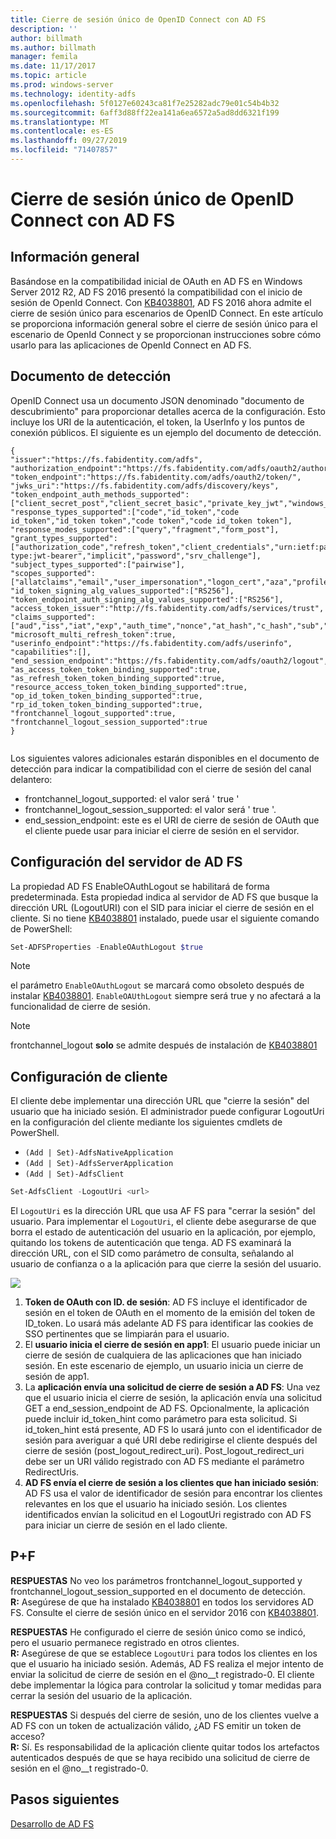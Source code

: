 ```yaml
---
title: Cierre de sesión único de OpenID Connect con AD FS
description: ''
author: billmath
ms.author: billmath
manager: femila
ms.date: 11/17/2017
ms.topic: article
ms.prod: windows-server
ms.technology: identity-adfs
ms.openlocfilehash: 5f0127e60243ca81f7e25282adc79e01c54b4b32
ms.sourcegitcommit: 6aff3d88ff22ea141a6ea6572a5ad8dd6321f199
ms.translationtype: MT
ms.contentlocale: es-ES
ms.lasthandoff: 09/27/2019
ms.locfileid: "71407857"
---
```

#  <a name="single-log-out-for-openid-connect-with-ad-fs"></a>Cierre de sesión único de OpenID Connect con AD FS

## <a name="overview"></a>Información general
Basándose en la compatibilidad inicial de OAuth en AD FS en Windows Server 2012 R2, AD FS 2016 presentó la compatibilidad con el inicio de sesión de OpenId Connect. Con [KB4038801](https://support.microsoft.com/en-gb/help/4038801/windows-10-update-kb4038801), AD FS 2016 ahora admite el cierre de sesión único para escenarios de OpenID Connect. En este artículo se proporciona información general sobre el cierre de sesión único para el escenario de OpenId Connect y se proporcionan instrucciones sobre cómo usarlo para las aplicaciones de OpenId Connect en AD FS.


## <a name="discovery-doc"></a>Documento de detección
OpenID Connect usa un documento JSON denominado "documento de descubrimiento" para proporcionar detalles acerca de la configuración.  Esto incluye los URI de la autenticación, el token, la UserInfo y los puntos de conexión públicos.  El siguiente es un ejemplo del documento de detección.

```
{
"issuer":"https://fs.fabidentity.com/adfs",
"authorization_endpoint":"https://fs.fabidentity.com/adfs/oauth2/authorize/",
"token_endpoint":"https://fs.fabidentity.com/adfs/oauth2/token/",
"jwks_uri":"https://fs.fabidentity.com/adfs/discovery/keys",
"token_endpoint_auth_methods_supported":["client_secret_post","client_secret_basic","private_key_jwt","windows_client_authentication"],
"response_types_supported":["code","id_token","code id_token","id_token token","code token","code id_token token"],
"response_modes_supported":["query","fragment","form_post"],
"grant_types_supported":["authorization_code","refresh_token","client_credentials","urn:ietf:params:oauth:grant-type:jwt-bearer","implicit","password","srv_challenge"],
"subject_types_supported":["pairwise"],
"scopes_supported":["allatclaims","email","user_impersonation","logon_cert","aza","profile","vpn_cert","winhello_cert","openid"],
"id_token_signing_alg_values_supported":["RS256"],
"token_endpoint_auth_signing_alg_values_supported":["RS256"],
"access_token_issuer":"http://fs.fabidentity.com/adfs/services/trust",
"claims_supported":["aud","iss","iat","exp","auth_time","nonce","at_hash","c_hash","sub","upn","unique_name","pwd_url","pwd_exp","sid"],
"microsoft_multi_refresh_token":true,
"userinfo_endpoint":"https://fs.fabidentity.com/adfs/userinfo",
"capabilities":[],
"end_session_endpoint":"https://fs.fabidentity.com/adfs/oauth2/logout",
"as_access_token_token_binding_supported":true,
"as_refresh_token_token_binding_supported":true,
"resource_access_token_token_binding_supported":true,
"op_id_token_token_binding_supported":true,
"rp_id_token_token_binding_supported":true,
"frontchannel_logout_supported":true,
"frontchannel_logout_session_supported":true
} 
 
```



Los siguientes valores adicionales estarán disponibles en el documento de detección para indicar la compatibilidad con el cierre de sesión del canal delantero:

- frontchannel_logout_supported: el valor será ' true '
- frontchannel_logout_session_supported: el valor será ' true '.
- end_session_endpoint: este es el URI de cierre de sesión de OAuth que el cliente puede usar para iniciar el cierre de sesión en el servidor.


## <a name="ad-fs-server-configuration"></a>Configuración del servidor de AD FS
La propiedad AD FS EnableOAuthLogout se habilitará de forma predeterminada.  Esta propiedad indica al servidor de AD FS que busque la dirección URL (LogoutURI) con el SID para iniciar el cierre de sesión en el cliente. Si no tiene [KB4038801](https://support.microsoft.com/en-gb/help/4038801/windows-10-update-kb4038801) instalado, puede usar el siguiente comando de PowerShell:

```PowerShell
Set-ADFSProperties -EnableOAuthLogout $true
```

>[!NOTE]
> el parámetro `EnableOAuthLogout` se marcará como obsoleto después de instalar [KB4038801](https://support.microsoft.com/en-gb/help/4038801/windows-10-update-kb4038801). `EnableOAUthLogout` siempre será true y no afectará a la funcionalidad de cierre de sesión.

>[!NOTE]
>frontchannel_logout **solo** se admite después de instalación de [KB4038801](https://support.microsoft.com/en-gb/help/4038801/windows-10-update-kb4038801)

## <a name="client-configuration"></a>Configuración de cliente
El cliente debe implementar una dirección URL que "cierre la sesión" del usuario que ha iniciado sesión. El administrador puede configurar LogoutUri en la configuración del cliente mediante los siguientes cmdlets de PowerShell. 


- `(Add | Set)-AdfsNativeApplication`
- `(Add | Set)-AdfsServerApplication`
- `(Add | Set)-AdfsClient`

```PowerShell
Set-AdfsClient -LogoutUri <url>
```

El `LogoutUri` es la dirección URL que usa AF FS para "cerrar la sesión" del usuario. Para implementar el `LogoutUri`, el cliente debe asegurarse de que borra el estado de autenticación del usuario en la aplicación, por ejemplo, quitando los tokens de autenticación que tenga. AD FS examinará la dirección URL, con el SID como parámetro de consulta, señalando al usuario de confianza o a la aplicación para que cierre la sesión del usuario. 

![](media/ad-fs-logout-openid-connect/adfs_single_logout2.png)


1.  **Token de OAuth con ID. de sesión**: AD FS incluye el identificador de sesión en el token de OAuth en el momento de la emisión del token de ID_token. Lo usará más adelante AD FS para identificar las cookies de SSO pertinentes que se limpiarán para el usuario.
2.  El **usuario inicia el cierre de sesión en app1**: El usuario puede iniciar un cierre de sesión de cualquiera de las aplicaciones que han iniciado sesión. En este escenario de ejemplo, un usuario inicia un cierre de sesión de app1.
3.  La **aplicación envía una solicitud de cierre de sesión a AD FS**: Una vez que el usuario inicia el cierre de sesión, la aplicación envía una solicitud GET a end_session_endpoint de AD FS. Opcionalmente, la aplicación puede incluir id_token_hint como parámetro para esta solicitud. Si id_token_hint está presente, AD FS lo usará junto con el identificador de sesión para averiguar a qué URI debe redirigirse el cliente después del cierre de sesión (post_logout_redirect_uri).  Post_logout_redirect_uri debe ser un URI válido registrado con AD FS mediante el parámetro RedirectUris.
4.  **AD FS envía el cierre de sesión a los clientes que han iniciado sesión**: AD FS usa el valor de identificador de sesión para encontrar los clientes relevantes en los que el usuario ha iniciado sesión. Los clientes identificados envían la solicitud en el LogoutUri registrado con AD FS para iniciar un cierre de sesión en el lado cliente.

## <a name="faqs"></a>P+F
**RESPUESTAS** No veo los parámetros frontchannel_logout_supported y frontchannel_logout_session_supported en el documento de detección.</br>
**R:** Asegúrese de que ha instalado [KB4038801](https://support.microsoft.com/en-gb/help/4038801/windows-10-update-kb4038801) en todos los servidores AD FS. Consulte el cierre de sesión único en el servidor 2016 con [KB4038801](https://support.microsoft.com/en-gb/help/4038801/windows-10-update-kb4038801).

**RESPUESTAS** He configurado el cierre de sesión único como se indicó, pero el usuario permanece registrado en otros clientes.</br>
**R:** Asegúrese de que se establece `LogoutUri` para todos los clientes en los que el usuario ha iniciado sesión. Además, AD FS realiza el mejor intento de enviar la solicitud de cierre de sesión en el @no__t registrado-0. El cliente debe implementar la lógica para controlar la solicitud y tomar medidas para cerrar la sesión del usuario de la aplicación.</br>

**RESPUESTAS** Si después del cierre de sesión, uno de los clientes vuelve a AD FS con un token de actualización válido, ¿AD FS emitir un token de acceso?</br>
**R:** Sí. Es responsabilidad de la aplicación cliente quitar todos los artefactos autenticados después de que se haya recibido una solicitud de cierre de sesión en el @no__t registrado-0.


## <a name="next-steps"></a>Pasos siguientes
[Desarrollo de AD FS](../../ad-fs/AD-FS-Development.md)  
